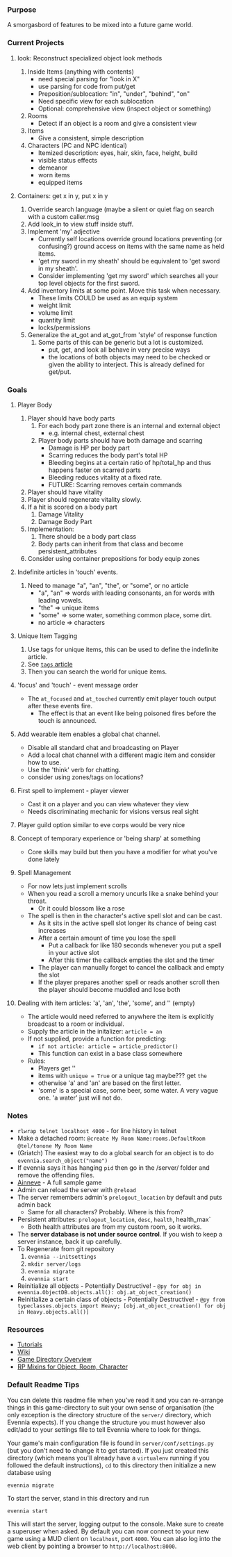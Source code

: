 ### Purpose

A smorgasbord of features to be mixed into a future game world.


### Current Projects

1. look: Reconstruct specialized object look methods
    1. Inside Items (anything with contents)
        - need special parsing for "look in X"
        - use parsing for code from put/get
        - Preposition/sublocation: "in", "under", "behind", "on"
        - Need specific view for each sublocation
        - Optional: comprehensive view (inspect object or something)
    2. Rooms
        - Detect if an object is a room and give a consistent view
    3. Items
        - Give a consistent, simple description
    4. Characters (PC and NPC identical)
        - Itemized description: eyes, hair, skin, face, height, build
        - visible status effects
        - demeanor
        - worn items
        - equipped items


2. Containers: get x in y, put x in y
    1. Override search language (maybe a silent or quiet flag on search with a custom caller.msg
    2. Add look_in to view stuff inside stuff.
    3. Implement 'my' adjective
        - Currently self locations override ground locations preventing (or confusing?) ground access on items with the same name as held items.
        - 'get my sword in my sheath' should be equivalent to 'get sword in my sheath'.
        - Consider implementing 'get my sword' which searches all your top level objects for the first sword.
    4. Add inventory limits at some point. Move this task when necessary.
        - These limits COULD be used as an equip system
        - weight limit
        - volume limit
        - quantity limit
        - locks/permissions
    5. Generalize the at_got and at_got_from 'style' of response function
        1. Some parts of this can be generic but a lot is customized.
            - put, get, and look all behave in very precise ways
            - the locations of both objects may need to be checked or given the ability to interject. This is already defined for get/put. 
      

### Goals



1. Player Body
    1. Player should have body parts
        1. For each body part zone there is an internal and external object
            - e.g. internal chest, external chest
        2. Player body parts should have both damage and scarring
            - Damage is HP per body part
            - Scarring reduces the body part's total HP
            - Bleeding begins at a certain ratio of hp/total_hp and thus happens faster on scarred parts
            - Bleeding reduces vitality at a fixed rate.
            - FUTURE: Scarring removes certain commands
    2. Player should have vitality
    3. Player should regenerate vitality slowly.
    4. If a hit is scored on a body part
        1. Damage Vitality
        2. Damage Body Part
    5. Implementation:
        1. There should be a body part class
        2. Body parts can inherit from that class and become persistent_attributes
    6. Consider using container prepositions for body equip zones
    

2. Indefinite articles in 'touch' events.
    1. Need to manage "a", "an", "the", or "some", or no article
        - "a", "an" => words with leading consonants, an for words with leading vowels.
        - "the" => unique items
        - "some" => some water, something common place, some dirt.
        - no article => characters

3. Unique Item Tagging
    1. Use tags for unique items, this can be used to define the indefinite article.
    2. See [`tags` article](https://github.com/evennia/evennia/wiki/Tags)
    3. Then you can search the world for unique items.

4. 'focus' and 'touch' - event message order
    - The `at_focused` and `at_touched` currently emit player touch output after these events fire.
        - The effect is that an event like being poisoned fires before the touch is announced.

5. Add wearable item enables a global chat channel.
    - Disable all standard chat and broadcasting on Player
    - Add a local chat channel with a different magic item and consider how to use.
    - Use the 'think' verb for chatting.
    - consider using zones/tags on locations?

6. First spell to implement - player viewer
    - Cast it on a player and you can view whatever they view
    - Needs discriminating mechanic for visions versus real sight

7. Player guild option similar to eve corps would be very nice

8. Concept of temporary experience or 'being sharp' at something
    - Core skills may build but then you have a modifier for what you've done lately

9. Spell Management
    - For now lets just implement scrolls
    - When you read a scroll a memory uncurls like a snake behind your throat.
        - Or it could blossom like a rose
    - The spell is then in the character's active spell slot and can be cast.
        - As it sits in the active spell slot longer its chance of being cast increases
        - After a certain amount of time you lose the spell
            - Put a callback for like 180 seconds whenever you put a spell in your active slot
            - After this timer the callback empties the slot and the timer 
        - The player can manually forget to cancel the callback and empty the slot
        - If the player prepares another spell or reads another scroll then the player should become muddled and lose both

10. Dealing with item articles: 'a', 'an', 'the', 'some', and '' (empty)
    - The article would need referred to anywhere the item is explicitly broadcast to a room or individual.
    - Supply the article in the initalizer: `article = an`
    - If not supplied, provide a function for predicting:
        - `if not article: article = article_predictor()`
        - This function can exist in a base class somewhere
    - Rules:
        - Players get ''
        - items with `unique = True` or a unique tag maybe??? get `the`
        - otherwise 'a' and 'an' are based on the first letter.
        - 'some' is a special case, some beer, some water. A very vague one. 'a water' just will not do.


### Notes

- `rlwrap telnet localhost 4000` - for line history in telnet
- Make a detached room: `@create My Room Name:rooms.DefaultRoom` `@tel/tonone My Room Name`
- (Griatch) The easiest way to do a global search for an object is to do `evennia.search_object("name")`
- If evennia says it has hanging `pid` then go in the /server/ folder and remove the offending files.
- [Ainneve](https://github.com/evennia/ainneve) - A full sample game
- Admin can reload the server with `@reload`
- The server remembers admin's `prelogout_location` by default and puts admin back
    - Same for all characters? Probably. Where is this from?
- Persistent attributes: `prelogout_location`, `desc`, `health`, health_max`
    - Both health attributes are from my custom room, so it works.
- The __server database is not under source control__.  If you wish to keep a server instance, back it up carefully.
- To Regenerate from git repository
    1. `evennia --initsettings`
    2. `mkdir server/logs`
    3. `evennia migrate`
    4. `evennia start`
- Reinitialize all objects - Potentially Destructive! - `@py for obj in evennia.ObjectDB.objects.all(): obj.at_object_creation()`
- Reinitialize a certain class of objects - Potentially Destructive! - `@py from typeclasses.objects import Heavy; [obj.at_object_creation() for obj in Heavy.objects.all()]`


### Resources

- [Tutorials](http://github.com/evennia/evennia/wiki/Tutorials)
- [Wiki](https://github.com/evennia/evennia/wiki)
- [Game Directory Overview](https://github.com/evennia/evennia/wiki/Tutorial%20World%20Introduction)
- [RP Mixins for Object, Room, Character](https://github.com/evennia/evennia/blob/master/evennia/contrib/rpsystem.py#L6)
    


### Default Readme Tips

You can delete this readme file when you've read it and you can
re-arrange things in this game-directory to suit your own sense of
organisation (the only exception is the directory structure of the
`server/` directory, which Evennia expects). If you change the structure
you must however also edit/add to your settings file to tell Evennia
where to look for things.

Your game's main configuration file is found in
`server/conf/settings.py` (but you don't need to change it to get
started). If you just created this directory (which means you'll already
have a `virtualenv` running if you followed the default instructions),
`cd` to this directory then initialize a new database using

    evennia migrate

To start the server, stand in this directory and run

    evennia start

This will start the server, logging output to the console. Make
sure to create a superuser when asked. By default you can now connect
to your new game using a MUD client on `localhost`, port `4000`.  You can 
also log into the web client by pointing a browser to
`http://localhost:8000`.
